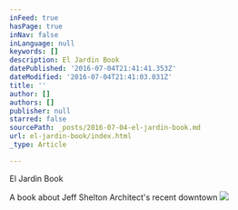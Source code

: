 ```yaml
---
inFeed: true
hasPage: true
inNav: false
inLanguage: null
keywords: []
description: El Jardin Book
datePublished: '2016-07-04T21:41:41.353Z'
dateModified: '2016-07-04T21:41:03.031Z'
title: ''
author: []
authors: []
publisher: null
starred: false
sourcePath: _posts/2016-07-04-el-jardin-book.md
url: el-jardin-book/index.html
_type: Article

---
```

El Jardin Book

A book about Jeff Shelton Architect's recent downtown ![](https://the-grid-user-content.s3-us-west-2.amazonaws.com/9cbc68c7-ca48-45f6-afab-29c5ad3a9b9f.jpg)